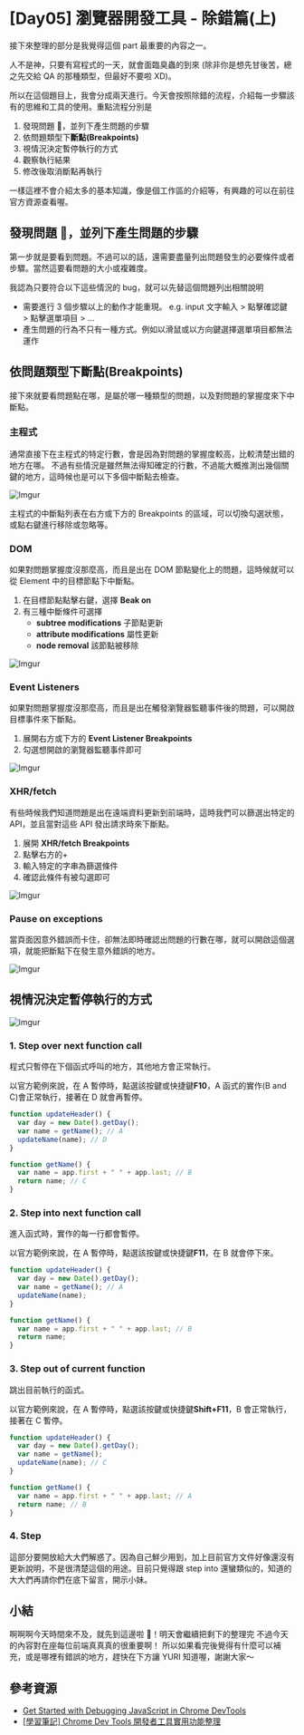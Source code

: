 # [Day05] 瀏覽器開發工具 - 除錯篇(上)

接下來整理的部分是我覺得這個 part 最重要的內容之一。

人不是神，只要有寫程式的一天，就會面臨臭蟲的到來 (除非你是想先甘後苦，總之先交給 QA 的那種類型，但最好不要啦 XD)。

所以在這個題目上，我會分成兩天進行。今天會按照除錯的流程，介紹每一步驟該有的思維和工具的使用。重點流程分別是

1. 發現問題 ，並列下產生問題的步驟
2. 依問題類型下**斷點(Breakpoints)**
3. 視情況決定暫停執行的方式
4. 觀察執行結果
5. 修改後取消斷點再執行

一樣這裡不會介紹太多的基本知識，像是個工作區的介紹等，有興趣的可以在前往官方資源查看喔。

## 發現問題 ，並列下產生問題的步驟

第一步就是要看到問題。不過可以的話，還需要盡量列出問題發生的必要條件或者步驟。當然這要看問題的大小或複雜度。

我認為只要符合以下這些情況的 bug，就可以先替這個問題列出相關說明

- 需要進行 3 個步驟以上的動作才能重現。
  e.g. input 文字輸入 > 點擊確認鍵 > 點擊選單項目 > ...
- 產生問題的行為不只有一種方式。例如以滑鼠或以方向鍵選擇選單項目都無法運作

## 依問題類型下斷點(Breakpoints)

接下來就要看問題點在哪，是屬於哪一種類型的問題，以及對問題的掌握度來下中斷點。

### 主程式

通常直接下在主程式的特定行數，會是因為對問題的掌握度較高，比較清楚出錯的地方在哪。
不過有些情況是雖然無法得知確定的行數，不過能大概推測出幾個關鍵的地方，這時候也是可以下多個中斷點去檢查。

![Imgur](https://i.imgur.com/nT7PwTn.png)

主程式的中斷點列表在右方或下方的 Breakpoints 的區域，可以切換勾選狀態，或點右鍵進行移除或忽略等。

### DOM

如果對問題掌握度沒那麼高，而且是出在 DOM 節點變化上的問題，這時候就可以從 Element 中的目標節點下中斷點。

1. 在目標節點點擊右鍵，選擇 **Beak on**
2. 有三種中斷條件可選擇
   - **subtree modifications** 子節點更新
   - **attribute modifications** 屬性更新
   - **node removal** 該節點被移除

![Imgur](https://i.imgur.com/555Xx1I.png)

### Event Listeners

如果對問題掌握度沒那麼高，而且是出在觸發瀏覽器監聽事件後的問題，可以開啟目標事件來下斷點。

1. 展開右方或下方的 **Event Listener Breakpoints**
2. 勾選想開啟的瀏覽器監聽事件即可

![Imgur](https://i.imgur.com/dmQzENq.png)

### XHR/fetch

有些時候我們知道問題是出在遠端資料更新到前端時，這時我們可以篩選出特定的 API，並且當對這些 API 發出請求時來下斷點。

1. 展開 **XHR/fetch Breakpoints**
2. 點擊右方的+
3. 輸入特定的字串為篩選條件
4. 確認此條件有被勾選即可

![Imgur](https://i.imgur.com/TU4YAwl.png)

### Pause on exceptions

當頁面因意外錯誤而卡住，卻無法即時確認出問題的行數在哪，就可以開啟這個選項，就能把斷點下在發生意外錯誤的地方。

![Imgur](https://i.imgur.com/N6mPoFu.png)

## 視情況決定暫停執行的方式

![Imgur](https://i.imgur.com/2dKCJk4.png)

### 1. Step over next function call

程式只暫停在下個函式呼叫的地方，其他地方會正常執行。

以官方範例來說，在 A 暫停時，點選該按鍵或快捷鍵**F10**，A 函式的實作(B and C)會正常執行，接著在 D 就會再暫停。

```javascript
function updateHeader() {
  var day = new Date().getDay();
  var name = getName(); // A
  updateName(name); // D
}

function getName() {
  var name = app.first + " " + app.last; // B
  return name; // C
}
```

### 2. Step into next function call

進入函式時，實作的每一行都會暫停。

以官方範例來說，在 A 暫停時，點選該按鍵或快捷鍵**F11**，在 B 就會停下來。

```javascript
function updateHeader() {
  var day = new Date().getDay();
  var name = getName(); // A
  updateName(name);
}

function getName() {
  var name = app.first + " " + app.last; // B
  return name;
}
```

### 3. Step out of current function

跳出目前執行的函式。

以官方範例來說，在 A 暫停時，點選該按鍵或快捷鍵**Shift+F11**，B 會正常執行，接著在 C 暫停。

```javascript
function updateHeader() {
  var day = new Date().getDay();
  var name = getName();
  updateName(name); // C
}

function getName() {
  var name = app.first + " " + app.last; // A
  return name; // B
}
```

### 4. Step

這部分要開放給大大們解惑了。因為自己鮮少用到，加上目前官方文件好像還沒有更新說明，不是很清楚這個的用途。目前只覺得跟 step into 還蠻類似的，知道的大大們再請你們在底下留言，開示小妹。

## 小結

啊啊啊今天時間來不及，就先到這邊啦 ！明天會繼續把剩下的整理完
不過今天的內容對在座每位前端真真真的很重要啊！
所以如果看完後覺得有什麼可以補充，或是哪裡有錯誤的地方，趕快在下方讓 YURI 知道喔，謝謝大家～

## 參考資源

- [Get Started with Debugging JavaScript in Chrome DevTools](https://developers.google.com/web/tools/chrome-devtools/javascript)
- [[學習筆記] Chrome Dev Tools 開發者工具實用功能整理](https://pjchender.blogspot.com/2017/06/chrome-dev-tools.html)
